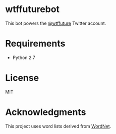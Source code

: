# wtffuturebot

This bot powers the [@wtffuture](https://twitter.com/wtffuture) Twitter
account.

# Requirements

- Python 2.7

# License

MIT

# Acknowledgments

This project uses word lists derived from [WordNet](http://wordnet.princeton.edu).
